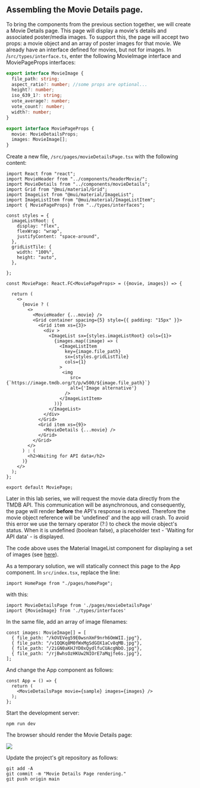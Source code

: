 ## Assembling the Movie Details page.

To bring the components from the previous section together, we will create a Movie Details page. This page will display a movie's details and associated poster/media images. To support this,  the page will accept two props: a movie object and an array of poster images for that movie. We already have an interface defined for movies, but not for images. 
In /`src/types/interface.ts`, enter the following MovieImage interface and MoviePageProps interfaces: 

~~~typescript
export interface MovieImage {
  file_path: string;
  aspect_ratio?: number; //some props are optional...
  height?: number;
  iso_639_1?: string;
  vote_average?: number;
  vote_count?: number;
  width?: number;
}

export interface MoviePageProps {
  movie: MovieDetailsProps;
  images: MovieImage[];
}
~~~

Create a new file, `/src/pages/movieDetailsPage.tsx` with the following content:

~~~tsx
import React from "react";
import MovieHeader from "../components/headerMovie/";
import MovieDetails from "../components/movieDetails";
import Grid from "@mui/material/Grid";
import ImageList from "@mui/material/ImageList";
import ImageListItem from "@mui/material/ImageListItem";
import { MoviePageProps} from "../types/interfaces";

const styles = {
  imageListRoot: {
    display: "flex",
    flexWrap: "wrap",
    justifyContent: "space-around",
  },
  gridListTile: { 
    width: "100%",
    height: "auto",
  },

};

const MoviePage: React.FC<MoviePageProps> = ({movie, images}) => {

  return (
    <>
      {movie ? (
        <>
          <MovieHeader {...movie} />
          <Grid container spacing={5} style={{ padding: "15px" }}>
            <Grid item xs={3}>
              <div >
                <ImageList sx={styles.imageListRoot} cols={1}>
                  {images.map((image) => (
                    <ImageListItem
                      key={image.file_path}
                      sx={styles.gridListTile}
                      cols={1}
                    >
                     <img
                        src={`https://image.tmdb.org/t/p/w500/${image.file_path}`}
                        alt={'Image alternative'}
                      />                    
                    </ImageListItem>
                  ))}
                </ImageList>
              </div>
            </Grid>
            <Grid item xs={9}>
              <MovieDetails {...movie} />
            </Grid>
          </Grid>
        </>
      ) : (
        <h2>Waiting for API data</h2>
      )}
    </>
  );
};

export default MoviePage;
~~~


Later in this lab series, we will request the movie data directly from the TMDB API. This communication will be asynchronous, and consequently, the page will render __before__ the API's response is received. Therefore the movie object reference will be 'undefined' and the app will crash. To avoid this error we use the ternary operator (?:) to check the movie object's status. When it is undefined (boolean false), a placeholder text - 'Waiting for API data' - is displayed. 

The code above uses the Material ImageList component for displaying a set of images (see [here](https://material-ui.com/components/grid-list/)).

As a temporary solution, we will statically connect this page to the App component. In `src/index.tsx`, replace the line:
~~~tsx
import HomePage from "./pages/homePage";
~~~
with this:
~~~tsx
import MovieDetailsPage from './pages/movieDetailsPage'
import {MovieImage} from './types/interfaces'
~~~
In the same file, add an array of image filenames:
~~~tsx
const images: MovieImage[] = [
  { file_path: "/kOVEVeg59E0wsnXmF9nrh6OmWII.jpg"},
  { file_path: "/v1QQKq8M0fWxMgSdGOX1aCv8qMB.jpg"},
  { file_path: "/2iGN0aKHJYD0xQydlfuCUAcgNbO.jpg"},
  { file_path: "/rjBwhsOzHKUw2NIOrE7aMqjfe6s.jpg"},
];
~~~
And change the App component as follows:
~~~tsx
const App = () => {
  return (
    <MovieDetailsPage movie={sample} images={images} />
  );
};
~~~
Start the development server:
~~~
npm run dev
~~~
The browser should render the Movie Details page:

![][moviepage]

Update the project's git repository as follows:
~~~ 
git add -A
git commit -m "Movie Details Page rendering."
git push origin main
~~~

[moviepage]: ./img/moviepage.png
